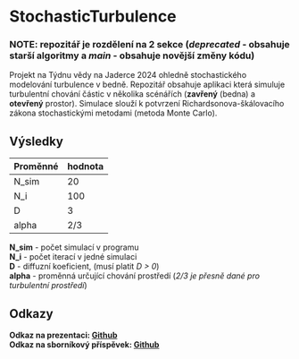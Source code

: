 # StochasticTurbulence

### NOTE: repozitář je rozdělení na 2 sekce (*deprecated* - obsahuje starší algoritmy a *main* - obsahuje novější změny kódu)

Projekt na Týdnu vědy na Jaderce 2024 ohledně stochastického modelování turbulence v bedně. Repozitář obsahuje aplikaci která simuluje turbulentní chování částic v několika scénářích (**zavřený** (bedna) a **otevřený** prostor). Simulace slouží k potvrzení Richardsonova-škálovacího zákona stochastickými metodami (metoda Monte Carlo).

## Výsledky

| Proměnné    | hodnota     |
| ----------- | ----------- |
| N_sim       | 20          |
| N_i         | 100         |
| D           | 3           |
| alpha       | 2/3         |

**N_sim** - počet simulací v programu <br>
**N_i** - počet iterací v jedné simulaci <br>
**D** - diffuzní koeficient, (musí platit *D > 0*) <br>
**alpha** - proměnná určující chování prostředí (*2/3 je přesně dané pro turbulentní prostředí*)

## Odkazy
**Odkaz na prezentaci: [Github](https://github.com/HelloWorld7894/StochasticTurbulence/tree/main/docs/StochastickeModelovani.pdf)** <br>
**Odkaz na sborníkový příspěvek: [Github](https://github.com/HelloWorld7894/StochasticTurbulence/tree/main/docs/StochastickeModelovani_prezentace.pdf)**